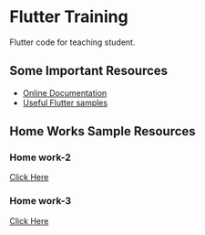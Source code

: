 <h1>Flutter Training</h1> 

Flutter code for teaching student.

<h2> Some Important Resources</h2>

- [Online Documentation](https://flutter.dev/docs)
- [Useful Flutter samples](https://flutter.dev/docs/cookbook)

<h2> Home Works Sample Resources</h2>
<h3>Home work-2</h3>
<a href='https://www.pinterest.com/pin/86553624079743448/visual-search/?x=10&y=10&w=544&h=599&cropSource=6&imageSignature=2f18af92871154744635e86c02eb7491' target='_blank'>Click Here</a>
<h3>Home work-3</h3>
<a href='https://drive.google.com/file/d/189mBb1UAdF_XOcB_sEgeo2B2yBI1Ttpa/view?usp=sharing' target='_blank'>Click Here</a>
